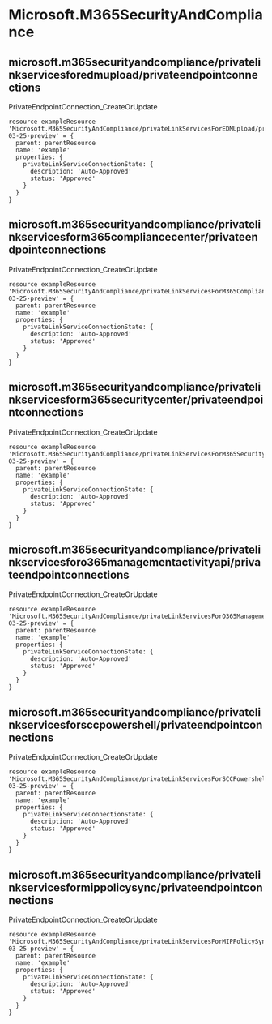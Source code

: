 # Microsoft.M365SecurityAndCompliance

## microsoft.m365securityandcompliance/privatelinkservicesforedmupload/privateendpointconnections

PrivateEndpointConnection_CreateOrUpdate
```bicep
resource exampleResource 'Microsoft.M365SecurityAndCompliance/privateLinkServicesForEDMUpload/privateEndpointConnections@2021-03-25-preview' = {
  parent: parentResource 
  name: 'example'
  properties: {
    privateLinkServiceConnectionState: {
      description: 'Auto-Approved'
      status: 'Approved'
    }
  }
}
```

## microsoft.m365securityandcompliance/privatelinkservicesform365compliancecenter/privateendpointconnections

PrivateEndpointConnection_CreateOrUpdate
```bicep
resource exampleResource 'Microsoft.M365SecurityAndCompliance/privateLinkServicesForM365ComplianceCenter/privateEndpointConnections@2021-03-25-preview' = {
  parent: parentResource 
  name: 'example'
  properties: {
    privateLinkServiceConnectionState: {
      description: 'Auto-Approved'
      status: 'Approved'
    }
  }
}
```

## microsoft.m365securityandcompliance/privatelinkservicesform365securitycenter/privateendpointconnections

PrivateEndpointConnection_CreateOrUpdate
```bicep
resource exampleResource 'Microsoft.M365SecurityAndCompliance/privateLinkServicesForM365SecurityCenter/privateEndpointConnections@2021-03-25-preview' = {
  parent: parentResource 
  name: 'example'
  properties: {
    privateLinkServiceConnectionState: {
      description: 'Auto-Approved'
      status: 'Approved'
    }
  }
}
```

## microsoft.m365securityandcompliance/privatelinkservicesforo365managementactivityapi/privateendpointconnections

PrivateEndpointConnection_CreateOrUpdate
```bicep
resource exampleResource 'Microsoft.M365SecurityAndCompliance/privateLinkServicesForO365ManagementActivityAPI/privateEndpointConnections@2021-03-25-preview' = {
  parent: parentResource 
  name: 'example'
  properties: {
    privateLinkServiceConnectionState: {
      description: 'Auto-Approved'
      status: 'Approved'
    }
  }
}
```

## microsoft.m365securityandcompliance/privatelinkservicesforsccpowershell/privateendpointconnections

PrivateEndpointConnection_CreateOrUpdate
```bicep
resource exampleResource 'Microsoft.M365SecurityAndCompliance/privateLinkServicesForSCCPowershell/privateEndpointConnections@2021-03-25-preview' = {
  parent: parentResource 
  name: 'example'
  properties: {
    privateLinkServiceConnectionState: {
      description: 'Auto-Approved'
      status: 'Approved'
    }
  }
}
```

## microsoft.m365securityandcompliance/privatelinkservicesformippolicysync/privateendpointconnections

PrivateEndpointConnection_CreateOrUpdate
```bicep
resource exampleResource 'Microsoft.M365SecurityAndCompliance/privateLinkServicesForMIPPolicySync/privateEndpointConnections@2021-03-25-preview' = {
  parent: parentResource 
  name: 'example'
  properties: {
    privateLinkServiceConnectionState: {
      description: 'Auto-Approved'
      status: 'Approved'
    }
  }
}
```
